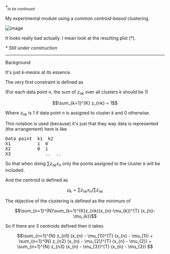 _*<sub>to be continued</sub>_

My experimental module using a common _centroid-based_ clustering.

![image](https://github.com/fevpallar/MeanBasedClusteringModule/assets/17115595/777983bd-5adf-4d55-ac42-96cda1680041)



It looks really bad actually. I mean look at the resulting plot (*).

_* Still under construction_
  
---

Background

It's just _k-means_ at its essence. 

The very first constraint is defined as

(For each data point $n$, the sum of $z_{nk}$ over all clusters k should be 1)

```math
\sum_{k=1}^{K} z_{nk} = 1
```
Where $z_{nk}$ is 1 if data point $n$ is assigned to cluster $k$ and $0$ otherwise.

This notation is used (because) it's just that they way data is represented (the arrangement) here is like


<pre>
Data point 	k1  k2
X1	        1  0
X2	        0  1
X3             ..  ..
</pre>

So that when doing $\sum z_{nk}x_{n}$ only the points assigned to the cluster $k$ will be included.

And the centroid is defined as

```math
\mu_{k} =\sum z_{nk}x_{n} / \sum z_{nk}
```

The objective of the clustering is defined as the minimum of

```math
\sum_{n=1}^{N}\sum_{k=1}^{K}z_{nk}(x_{n}-\mu_{k})^{T} (x_{n}-\mu_{k})
```

So if there are 3 centroids defined then it takes

```math
\sum_{n=1}^{N} z_{n1} (x_{n} - \mu_{1})^{T} (x_{n} - \mu_{1}) + \sum_{n=1}^{N} z_{n2} (x_{n} - \mu_{2})^{T} (x_{n} - \mu_{2}) + \sum_{n=1}^{N} z_{n3} (x_{n} - \mu_{3})^{T} (x_{n} - \mu_{3})
